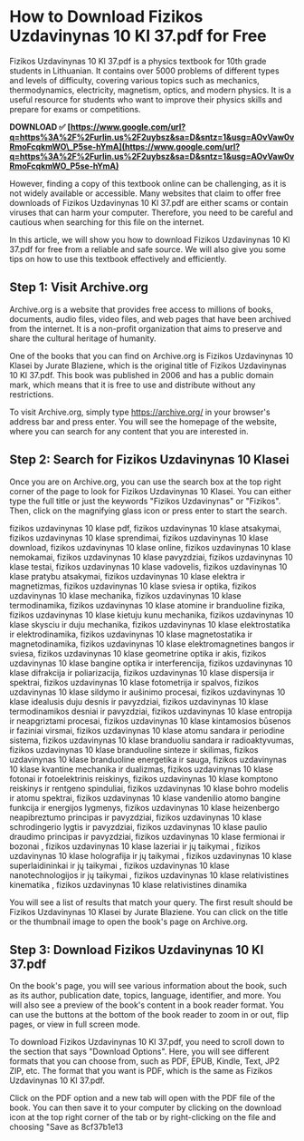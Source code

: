 # How to Download Fizikos Uzdavinynas 10 Kl 37.pdf for Free
 
Fizikos Uzdavinynas 10 Kl 37.pdf is a physics textbook for 10th grade students in Lithuanian. It contains over 5000 problems of different types and levels of difficulty, covering various topics such as mechanics, thermodynamics, electricity, magnetism, optics, and modern physics. It is a useful resource for students who want to improve their physics skills and prepare for exams or competitions.
 
**DOWNLOAD ✅ [https://www.google.com/url?q=https%3A%2F%2Furlin.us%2F2uybsz&sa=D&sntz=1&usg=AOvVaw0vRmoFcqkmWO\_P5se-hYmA](https://www.google.com/url?q=https%3A%2F%2Furlin.us%2F2uybsz&sa=D&sntz=1&usg=AOvVaw0vRmoFcqkmWO_P5se-hYmA)**


 
However, finding a copy of this textbook online can be challenging, as it is not widely available or accessible. Many websites that claim to offer free downloads of Fizikos Uzdavinynas 10 Kl 37.pdf are either scams or contain viruses that can harm your computer. Therefore, you need to be careful and cautious when searching for this file on the internet.
 
In this article, we will show you how to download Fizikos Uzdavinynas 10 Kl 37.pdf for free from a reliable and safe source. We will also give you some tips on how to use this textbook effectively and efficiently.
  
## Step 1: Visit Archive.org
 
Archive.org is a website that provides free access to millions of books, documents, audio files, video files, and web pages that have been archived from the internet. It is a non-profit organization that aims to preserve and share the cultural heritage of humanity.
 
One of the books that you can find on Archive.org is Fizikos Uzdavinynas 10 Klasei by Jurate Blaziene, which is the original title of Fizikos Uzdavinynas 10 Kl 37.pdf. This book was published in 2006 and has a public domain mark, which means that it is free to use and distribute without any restrictions.
 
To visit Archive.org, simply type https://archive.org/ in your browser's address bar and press enter. You will see the homepage of the website, where you can search for any content that you are interested in.
  
## Step 2: Search for Fizikos Uzdavinynas 10 Klasei
 
Once you are on Archive.org, you can use the search box at the top right corner of the page to look for Fizikos Uzdavinynas 10 Klasei. You can either type the full title or just the keywords "Fizikos Uzdavinynas" or "Fizikos". Then, click on the magnifying glass icon or press enter to start the search.
 
fizikos uzdavinynas 10 klase pdf,  fizikos uzdavinynas 10 klase atsakymai,  fizikos uzdavinynas 10 klase sprendimai,  fizikos uzdavinynas 10 klase download,  fizikos uzdavinynas 10 klase online,  fizikos uzdavinynas 10 klase nemokamai,  fizikos uzdavinynas 10 klase pavyzdziai,  fizikos uzdavinynas 10 klase testai,  fizikos uzdavinynas 10 klase vadovelis,  fizikos uzdavinynas 10 klase pratybu atsakymai,  fizikos uzdavinynas 10 klase elektra ir magnetizmas,  fizikos uzdavinynas 10 klase sviesa ir optika,  fizikos uzdavinynas 10 klase mechanika,  fizikos uzdavinynas 10 klase termodinamika,  fizikos uzdavinynas 10 klase atomine ir branduoline fizika,  fizikos uzdavinynas 10 klase kietuju kunu mechanika,  fizikos uzdavinynas 10 klase skysciu ir duju mechanika,  fizikos uzdavinynas 10 klase elektrostatika ir elektrodinamika,  fizikos uzdavinynas 10 klase magnetostatika ir magnetodinamika,  fizikos uzdavinynas 10 klase elektromagnetines bangos ir sviesa,  fizikos uzdavinynas 10 klase geometrine optika ir akis,  fizikos uzdavinynas 10 klase bangine optika ir interferencija,  fizikos uzdavinynas 10 klase difrakcija ir poliarizacija,  fizikos uzdavinynas 10 klase dispersija ir spektrai,  fizikos uzdavinynas 10 klase fotometrija ir spalvos,  fizikos uzdavinynas 10 klase sildymo ir aušinimo procesai,  fizikos uzdavinynas 10 klase idealusis duju desnis ir pavyzdziai,  fizikos uzdavinynas 10 klase termodinamikos desniai ir pavyzdziai,  fizikos uzdavinynas 10 klase entropija ir neapgriztami procesai,  fizikos uzdavinynas 10 klase kintamosios būsenos ir faziniai virsmai,  fizikos uzdavinynas 10 klase atomu sandara ir periodine sistema,  fizikos uzdavinynas 10 klase branduoliu sandara ir radioaktyvumas,  fizikos uzdavinynas 10 klase branduoline sinteze ir skilimas,  fizikos uzdavinynas 10 klase branduoline energetika ir sauga,  fizikos uzdavinynas 10 klase kvantine mechanika ir dualizmas,  fizikos uzdavinynas 10 klase fotonai ir fotoelektrinis reiskinys,  fizikos uzdavinynas 10 klase komptono reiskinys ir rentgeno spinduliai,  fizikos uzdavinynas 10 klase bohro modelis ir atomu spektrai,  fizikos uzdavinynas 10 klase vandenilio atomo bangine funkcija ir energijos lygmenys,  fizikos uzdavinynas 10 klase heizenbergo neapibreztumo principas ir pavyzdziai,  fizikos uzdavinynas 10 klase schrodingerio lygtis ir pavyzdziai,  fizikos uzdavinynas 10 klase paulio draudimo principas ir pavyzdziai,  fizikos uzdavinynas 10 klase fermionai ir bozonai ,  fizikos uzdavinynas 10 klase lazeriai ir jų taikymai ,  fizikos uzdavinynas 10 klase holografija ir jų taikymai ,  fizikos uzdavinynas 10 klase superlaidininkai ir jų taikymai ,  fizikos uzdavinynas 10 klase nanotechnologijos ir jų taikymai ,  fizikos uzdavinynas 10 klase relativistines kinematika ,  fizikos uzdavinynas 10 klase relativistines dinamika
 
You will see a list of results that match your query. The first result should be Fizikos Uzdavinynas 10 Klasei by Jurate Blaziene. You can click on the title or the thumbnail image to open the book's page on Archive.org.
  
## Step 3: Download Fizikos Uzdavinynas 10 Kl 37.pdf
 
On the book's page, you will see various information about the book, such as its author, publication date, topics, language, identifier, and more. You will also see a preview of the book's content in a book reader format. You can use the buttons at the bottom of the book reader to zoom in or out, flip pages, or view in full screen mode.
 
To download Fizikos Uzdavinynas 10 Kl 37.pdf, you need to scroll down to the section that says "Download Options". Here, you will see different formats that you can choose from, such as PDF, EPUB, Kindle, Text, JP2 ZIP, etc. The format that you want is PDF, which is the same as Fizikos Uzdavinynas 10 Kl 37.pdf.
 
Click on the PDF option and a new tab will open with the PDF file of the book. You can then save it to your computer by clicking on the download icon at the top right corner of the tab or by right-clicking on the file and choosing "Save as
 8cf37b1e13
 
